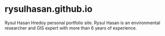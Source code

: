 # rysulhasan.github.io
Rysul Hasan Hredoy personal portfolio site. Rysul Hasan is an environmental researcher and GIS expert with more than 6 years of experience. 
